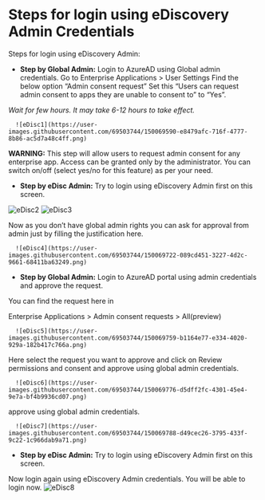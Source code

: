 # Steps for login using eDiscovery Admin Credentials


Steps for login using eDiscovery Admin:


- <b>Step by Global Admin:</b>  Login to AzureAD using Global admin credentials.
Go to Enterprise Applications > User Settings
Find the below option “Admin consent request”
Set this “Users can request admin consent to apps they are unable to consent to” to “Yes”.

_Wait for few hours. It may take 6-12 hours to take effect._

      ![eDisc1](https://user-images.githubusercontent.com/69503744/150069590-e8479afc-716f-4777-8b86-ac5d7a48c4ff.png)


<b>WARNING:</b> This step will allow users to request admin consent for any enterprise app. Access can be granted only by the administrator. You can switch on/off (select yes/no for this feature) as per your need.



- <b>Step by eDisc Admin:</b>  Try to login using eDiscovery Admin first on this screen.
 
![eDisc2](https://user-images.githubusercontent.com/69503744/150069646-cb2dd1b1-bdde-44e7-9c42-ad0b48813d52.png)
      ![eDisc3](https://user-images.githubusercontent.com/69503744/150069662-ba8b79dd-5791-470c-b26a-0db8914c6646.png)
 

   Now as you don’t have global admin rights you can ask for approval from admin just by filling the justification here.

      ![eDisc4](https://user-images.githubusercontent.com/69503744/150069722-089cd451-3227-4d2c-9661-68411ba63249.png)



- <b>Step by Global Admin:</b> Login to AzureAD portal using admin credentials and approve the request.

You can find the request here in

Enterprise Applications > Admin consent requests > All(preview) 

      ![eDisc5](https://user-images.githubusercontent.com/69503744/150069759-b1164e77-e334-4020-929a-182b417c766a.png)


Here select the request you want to approve and click on Review permissions and consent and approve using global admin credentials.

      ![eDisc6](https://user-images.githubusercontent.com/69503744/150069776-d5dff2fc-4301-45e4-9e7a-bf4b9936cd07.png)


approve using global admin credentials.

      ![eDisc7](https://user-images.githubusercontent.com/69503744/150069788-d49cec26-3795-433f-9c22-1c966dab9a71.png)



- <b>Step by eDisc Admin:</b> Try to login using eDiscovery Admin first on this screen.
 
Now login again using eDiscovery Admin credentials. You will be able to login now.
      ![eDisc8](https://user-images.githubusercontent.com/69503744/150069802-acb4e4bb-46cd-4bad-a825-825d5df125a3.png)

 


